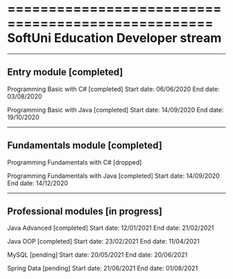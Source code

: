 ===================================================
SoftUni Education		   Developer stream
===================================================

---------------------------------------------------
Entry module				[completed]
---------------------------------------------------
Programming Basic with C#		[completed]
Start date:				 06/06/2020
End date: 				 03/08/2020

Programming Basic with Java		[completed]
Start date:				 14/09/2020
End date: 				 19/10/2020


---------------------------------------------------
Fundamentals module 			[completed]
---------------------------------------------------
Programming Fundamentals with C#          [dropped]

Programming Fundamentals with Java	[completed]
Start date:				 14/09/2020
End date: 				 14/12/2020


---------------------------------------------------
Professional modules 		      [in progress]
---------------------------------------------------
Java Advanced				[completed]
Start date:				 12/01/2021
End date:				 21/02/2021

Java OOP				[completed]
Start date:				 23/02/2021
End date:				 11/04/2021

MySQL					  [pending]
Start date:				 20/05/2021
End date:				 20/06/2021

Spring Data				  [pending]
Start date:				 21/06/2021
End date:				 01/08/2021